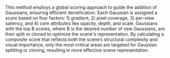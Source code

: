 This method employs a global scoring approach to guide the addition of Gaussians, ensuring efficient densification. Each Gaussian is assigned a score based on four factors: 1) gradient, 2) pixel coverage, 3) per-view saliency, and 4) core attributes like opacity, depth, and scale. Gaussians with the top B scores, where B is the desired number of new Gaussians, are then split or cloned to optimize the scene's representation. By calculating a composite score that reflects both the scene’s structural complexity and visual importance, only the most critical areas are targeted for Gaussian splitting or cloning, resulting in more effective scene representation.
